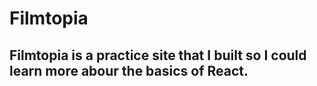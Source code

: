 # Filmtopia
## Filmtopia is a practice site that I built so I could learn more abour the basics of React.